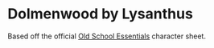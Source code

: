 # Dolmenwood by Lysanthus

Based off the official [Old School Essentials](https://necroticgnome.com/collections/old-school-essentials) character sheet.